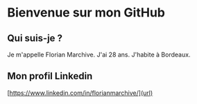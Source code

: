 # Bienvenue sur mon GitHub

## Qui suis-je ?

Je m'appelle Florian Marchive. J'ai 28 ans. J'habite à Bordeaux.


## Mon profil Linkedin
[https://www.linkedin.com/in/florianmarchive/](url)

